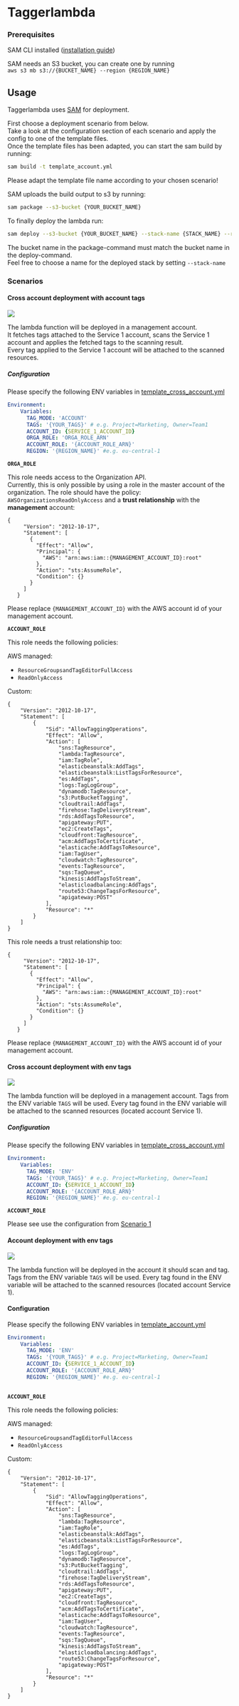 # Taggerlambda

### Prerequisites
SAM CLI installed ([installation guide](https://docs.aws.amazon.com/serverless-application-model/latest/developerguide/serverless-sam-cli-install.html))

SAM needs an S3 bucket, you can create one by running  
`aws s3 mb s3://{BUCKET_NAME} --region {REGION_NAME}`

## Usage

Taggerlambda uses [SAM](https://docs.aws.amazon.com/serverless-application-model/latest/developerguide/what-is-sam.html) for deployment.

First choose a deployment scenario from below.   
Take a look at the configuration section of each scenario and apply the config to one of the template files.  
Once the template files has been adapted, you can start the sam build by running:
```bash
sam build -t template_account.yml
```
Please adapt the template file name according to your chosen scenario!

SAM uploads the build output to s3 by running:
```bash
sam package --s3-bucket {YOUR_BUCKET_NAME}
```
To finally deploy the lambda  run:
```bash
sam deploy --s3-bucket {YOUR_BUCKET_NAME} --stack-name {STACK_NAME} --region {YOUR_REGION} --capabilities CAPABILITY_IAM
```

The bucket name in the package-command must match the bucket name in the deploy-command.  
Feel free to choose a name for the deployed stack by setting `--stack-name`

### Scenarios
#### Cross account deployment with account tags
![](tagging_architecture_cross_account_account_tags.jpg)

The lambda function will be deployed in a management account.  
It fetches tags attached to the Service 1 account, scans the Service 1 account and applies the fetched tags to the scanning result.  
Every tag applied to the Service 1 account will be attached to the scanned resources.
##### Configuration  
Please specify the following ENV variables in  [template_cross_account.yml](template_cross_account.yml)
```yaml
Environment:
    Variables:
      TAG_MODE: 'ACCOUNT'
      TAGS: '{YOUR_TAGS}' # e.g. Project=Marketing, Owner=Team1
      ACCOUNT_ID: {SERVICE_1_ACCOUNT_ID}
      ORGA_ROLE: 'ORGA_ROLE_ARN'
      ACCOUNT_ROLE: '{ACCOUNT_ROLE_ARN}'
      REGION: '{REGION_NAME}' #e.g. eu-central-1
```
**`ORGA_ROLE`** 

This role needs access to the Organization API.  
Currently, this is only possible by using a role in the master account of the organization.
The role should have the policy: 
`AWSOrganizationsReadOnlyAccess` and a **trust relationship** with the **management** account:
```
{
     "Version": "2012-10-17",
     "Statement": [
       {
         "Effect": "Allow",
         "Principal": {
           "AWS": "arn:aws:iam::{MANAGEMENT_ACCOUNT_ID}:root"
         },
         "Action": "sts:AssumeRole",
         "Condition": {}
       }
     ]
   }
```
Please replace `{MANAGEMENT_ACCOUNT_ID}` with the AWS account id of your management account.


**`ACCOUNT_ROLE`**

This role needs the following policies:  

AWS managed:  
- `ResourceGroupsandTagEditorFullAccess`
- `ReadOnlyAccess`

Custom:

```
{
    "Version": "2012-10-17",
    "Statement": [
        {
            "Sid": "AllowTaggingOperations",
            "Effect": "Allow",
            "Action": [
                "sns:TagResource",
                "lambda:TagResource",
                "iam:TagRole",
                "elasticbeanstalk:AddTags",
                "elasticbeanstalk:ListTagsForResource",
                "es:AddTags",
                "logs:TagLogGroup",
                "dynamodb:TagResource",
                "s3:PutBucketTagging",
                "cloudtrail:AddTags",
                "firehose:TagDeliveryStream",
                "rds:AddTagsToResource",
                "apigateway:PUT",
                "ec2:CreateTags",
                "cloudfront:TagResource",
                "acm:AddTagsToCertificate",
                "elasticache:AddTagsToResource",
                "iam:TagUser",
                "cloudwatch:TagResource",
                "events:TagResource",
                "sqs:TagQueue",
                "kinesis:AddTagsToStream",
                "elasticloadbalancing:AddTags",
                "route53:ChangeTagsForResource",
                "apigateway:POST"
            ],
            "Resource": "*"
        }
    ]
}
```

This role needs a trust relationship too: 
```
{
     "Version": "2012-10-17",
     "Statement": [
       {
         "Effect": "Allow",
         "Principal": {
           "AWS": "arn:aws:iam::{MANAGEMENT_ACCOUNT_ID}:root"
         },
         "Action": "sts:AssumeRole",
         "Condition": {}
       }
     ]
   }
```
Please replace `{MANAGEMENT_ACCOUNT_ID}` with the AWS account id of your management account.


#### Cross account deployment with env tags
![](tagging_architecture_cross_account_env_tags.jpg)

The lambda function will be deployed in a management account. Tags from the ENV variable `TAGS` will be used.
Every tag found in the ENV variable will be attached to the scanned resources (located account Service 1).

##### Configuration  
Please specify the following ENV variables in  [template_cross_account.yml](template_cross_account.yml)

```yaml
Environment:
    Variables:
      TAG_MODE: 'ENV'
      TAGS: '{YOUR_TAGS}' # e.g. Project=Marketing, Owner=Team1
      ACCOUNT_ID: {SERVICE_1_ACCOUNT_ID}
      ACCOUNT_ROLE: '{ACCOUNT_ROLE_ARN}'
      REGION: '{REGION_NAME}' #e.g. eu-central-1
```

**`ACCOUNT_ROLE`**

Please see use the configuration from [Scenario 1](#cross-account-deployment-with-account-tags)


#### Account deployment with env tags

![](tagging_architecture_account_env_tags.jpg)

The lambda function will be deployed in the account it should scan and tag.   
Tags from the ENV variable `TAGS` will be used.
Every tag found in the ENV variable will be attached to the scanned resources (located account Service 1).

#### Configuration
Please specify the following ENV variables in  [template_account.yml](template_account.yml)
```yaml
Environment:
    Variables:
      TAG_MODE: 'ENV'
      TAGS: '{YOUR_TAGS}' # e.g. Project=Marketing, Owner=Team1
      ACCOUNT_ID: {SERVICE_1_ACCOUNT_ID}
      ACCOUNT_ROLE: '{ACCOUNT_ROLE_ARN}'
      REGION: '{REGION_NAME}' #e.g. eu-central-1
     
```

**`ACCOUNT_ROLE`**

This role needs the following policies:  

AWS managed:  
- `ResourceGroupsandTagEditorFullAccess`
- `ReadOnlyAccess`

Custom:

```
{
    "Version": "2012-10-17",
    "Statement": [
        {
            "Sid": "AllowTaggingOperations",
            "Effect": "Allow",
            "Action": [
                "sns:TagResource",
                "lambda:TagResource",
                "iam:TagRole",
                "elasticbeanstalk:AddTags",
                "elasticbeanstalk:ListTagsForResource",
                "es:AddTags",
                "logs:TagLogGroup",
                "dynamodb:TagResource",
                "s3:PutBucketTagging",
                "cloudtrail:AddTags",
                "firehose:TagDeliveryStream",
                "rds:AddTagsToResource",
                "apigateway:PUT",
                "ec2:CreateTags",
                "cloudfront:TagResource",
                "acm:AddTagsToCertificate",
                "elasticache:AddTagsToResource",
                "iam:TagUser",
                "cloudwatch:TagResource",
                "events:TagResource",
                "sqs:TagQueue",
                "kinesis:AddTagsToStream",
                "elasticloadbalancing:AddTags",
                "route53:ChangeTagsForResource",
                "apigateway:POST"
            ],
            "Resource": "*"
        }
    ]
}
```
